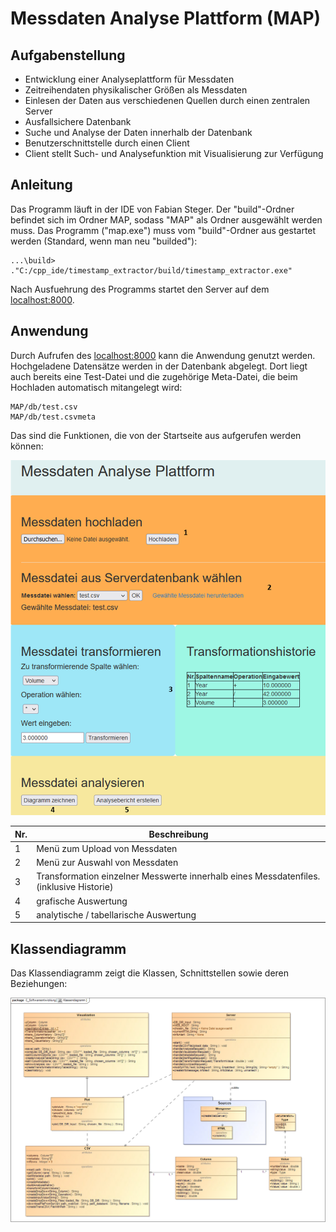# Messdaten Analyse Plattform (MAP)

## Aufgabenstellung

- Entwicklung einer Analyseplattform für Messdaten
- Zeitreihendaten physikalischer Größen als Messdaten
- Einlesen der Daten aus verschiedenen Quellen durch einen zentralen Server
- Ausfallsichere Datenbank
- Suche und Analyse der Daten innerhalb der Datenbank
- Benutzerschnittstelle durch einen Client
- Client stellt Such- und Analysefunktion mit Visualisierung zur Verfügung
 

## Anleitung

Das Programm läuft in der IDE von Fabian Steger. Der "build"-Ordner befindet sich im Ordner MAP, sodass "MAP" als Ordner ausgewählt werden muss. Das Programm ("map.exe") muss vom "build"-Ordner aus gestartet werden (Standard, wenn man neu "builded"):
```
...\build> ."C:/cpp_ide/timestamp_extractor/build/timestamp_extractor.exe"
```
Nach Ausfuehrung des Programms startet den Server auf dem [localhost:8000](http://localhost:8000).


## Anwendung

Durch Aufrufen des [localhost:8000](http://localhost:8000) kann die Anwendung genutzt werden. Hochgeladene Datensätze werden in der Datenbank abgelegt. Dort liegt auch bereits eine Test-Datei und die zugehörige Meta-Datei, die beim Hochladen automatisch mitangelegt wird:
```
MAP/db/test.csv
MAP/db/test.csvmeta
```
Das sind die Funktionen, die von der Startseite aus aufgerufen werden können:
<p align="left">
    <img src="./docu/Bild3.PNG" width="700" />
</p>



| Nr. | Beschreibung                                                 |
| ------------ | ------------------------------------------------------------ |
| 1            | Menü zum Upload von Messdaten                                |
| 2            | Menü zur Auswahl von Messdaten                               |
| 3            | Transformation einzelner Messwerte innerhalb eines Messdatenfiles. (inklusive Historie) |
| 4            | grafische Auswertung                                         |
| 5            | analytische / tabellarische Auswertung                       |


## Klassendiagramm

Das Klassendiagramm zeigt die Klassen, Schnittstellen sowie deren Beziehungen:
<p align="center">
    <img src="./docu/classes.png"/>
</p>
